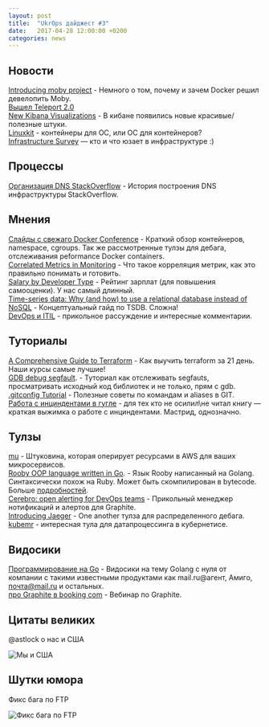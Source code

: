 ```yaml
---
layout: post
title:  "UkrOps дайджест #3"
date:   2017-04-28 12:00:00 +0200
categories: news
---
```



Новости
-------
[Introducing moby project](https://blog.docker.com/2017/04/introducing-the-moby-project/) - Немного о том, почему и зачем Docker решил девелопить Moby.   
[Вышел Teleport 2.0](http://gravitational.com/blog/teleport_2.0_released)  
[New Kibana Visualizations](https://www.elastic.co/blog/awesome-new-kibana-visualizations-heatmap-and-point-series) - В кибане появились новые красивые/полезные штуки.   
[Linuxkit](https://gianarb.it/blog/linuxkit-operating-system-build-for-containers) - контейнеры для ОС, или ОС для контейнеров?   
[Infrastructure Survey](https://medium.com/@rothgar/infrastructure-survey-results-ec6ab950c5b) — кто и что юзает в инфраструктуре :)   


Процессы
--------
[Организация DNS StackOverflow](https://blog.maddevs.io/stackoverflow-dns-1db680f2032e) - История построения DNS инфраструктуры StackOverflow.


Мнения
------
[Слайды с cвежаго Docker Conference](https://www.slideshare.net/brendangregg/container-performance-analysis) - Краткий обзор контейнеров, namespace, cgroups. Так же рассмотренные тулзы для дебага, отслеживания peformance Docker containers.  
[Correlated Metrics in Monitoring](https://www.vividcortex.com/blog/correlating-metrics) - Что такое корреляция метрик, как это правильно понимать и готовить.   
[Salary by Developer Type](http://stackoverflow.com/insights/survey/2017#work-salary-by-developer-type) - Рейтинг зарплат (для повышения самооценки). У нас самый длинный.  
[Time-series data: Why (and how) to use a relational database instead of NoSQL](https://blog.timescale.com/time-series-data-why-and-how-to-use-a-relational-database-instead-of-nosql-d0cd6975e87c) - Концептуальный гайд по TSDB. Сложна!   
[DevOps и ITIL](http://blog.queueload.com/2017/04/19/itil-devops-the-clash-that-shouldnt-be/) - прикольное рассуждение и интересные комментарии. 


Туториалы
---------
[A Comprehensive Guide to Terraform](https://blog.gruntwork.io/a-comprehensive-guide-to-terraform-b3d32832baca) - Как выучить terraform за 21 день. Наши курсы самые лучшие!   
[GDB debug segfault](http://www.brendangregg.com/blog/2016-08-09/gdb-example-ncurses.html). - Туториал как отслеживать segfauts, просматривать исходный код библиотек и не только, прям с gdb.  
[.gitconfig Tutorial](https://blog.scottnonnenberg.com/better-git-configuration/) - Полезные советы по командам и aliases в GIT.  
[Работа с инциндентами в гугле](https://cloudplatform.googleblog.com/2017/02/Incident-management-at-Google-adventures-in-SRE-land.html) - для тех кто не осилил\не читал книгу — краткая выжимка о работе с инциндентами. Мастрид, однозначно. 

Тулзы
-----
[mu](https://github.com/stelligent/mu/blob/develop/README.md) - Штуковина, которая оперирует ресурсами в AWS для ваших микросервисов.   
[Rooby OOP language written in Go](https://github.com/st0012/Rooby). - Язык Rooby написанный на Golang. Синтаксически похож на Ruby. Может быть скомпилирован в bytecode. Больше [подробностей](https://github.com/st0012/Rooby#features).    
[Cerebro: open alerting for DevOps teams](https://github.com/voyages-sncf-technologies/cerebro) - Прикольный менеджер нотификаций и алертов для Graphite.   
[Introducing Jaeger](http://jaeger.readthedocs.io/en/latest/news/) - One another тулза для распределенного дебага.  
[kubemr](https://github.com/turbobytes/kubemr) - интересная тула для датапроцессинга в кубернетисе. 

Видосики
--------
[Программирование на Go](https://www.youtube.com/playlist?list=PLrCZzMib1e9q-X5V9pTM6J0AemRWseM7I) - Видосики на тему Golang с нуля от компании с такими известными продуктами как mail.ru@агент, Амиго, почта@mail.ru и остальных.  
[про Graphite в booking com](https://www.youtube.com/watch?v=y_Lf6bVzBXI) - Вебинар по Graphite.  


Цитаты великих
--------------
@astlock о нас и США

![Мы и США](http://i.imgur.com/mIqvxU7.png)


Шутки юмора
-----------
Фикс бага по FTP

![Фикс бага по FTP](http://www.fresher.ru/wp-content/images2/2091/1.jpg)